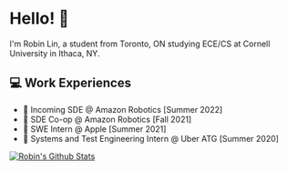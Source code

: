# Hello! 👋

I'm Robin Lin, a student from Toronto, ON studying ECE/CS at Cornell University in Ithaca, NY.


## 💻 Work Experiences
- 🦿 Incoming SDE @ Amazon Robotics [Summer 2022]
- 🦾 SDE Co-op @ Amazon Robotics [Fall 2021]
- 📱 SWE Intern @ Apple [Summer 2021]
- 🚖 Systems and Test Engineering Intern @ Uber ATG [Summer 2020]

[![Robin's Github Stats](https://github-readme-stats.vercel.app/api?username=robinlin99&hide=contribs,issues&count_private=true&show_icons=true&theme=tokyonight)](https://github.com/anuraghazra/github-readme-stats)
